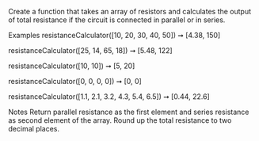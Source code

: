 Create a function that takes an array of resistors and calculates the output of total resistance if the circuit is connected in parallel or in series.

Examples
resistanceCalculator([10, 20, 30, 40, 50]) ➞ [4.38, 150]

resistanceCalculator([25, 14, 65, 18]) ➞ [5.48, 122]

resistanceCalculator([10, 10]) ➞ [5, 20]

resistanceCalculator([0, 0, 0, 0]) ➞ [0, 0]

resistanceCalculator([1.1, 2.1, 3.2, 4.3, 5.4, 6.5]) ➞ [0.44, 22.6]

Notes
Return parallel resistance as the first element and series resistance as second element of the array.
Round up the total resistance to two decimal places.